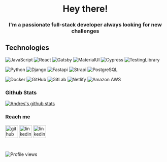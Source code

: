 <h1 align="center">Hey there!</h1>
<h3 align="center">I'm a passionate full-stack developer always looking for new challenges</h3>

## Technologies
![JavaScript](https://img.shields.io/badge/-JavaScript-black?style=for-the-badge&logo=javascript)
![React](https://img.shields.io/badge/-React-3b2e5a?style=for-the-badge&logo=react)
![Gatsby](https://img.shields.io/badge/-Gatsby-3b2e5a?style=for-the-badge&logo=gatsby)
![MaterialUI](https://img.shields.io/badge/-MaterialUI-0081CB?style=for-the-badge&logo=material-UI)
![Cypress](https://img.shields.io/badge/-cypress-000000?style=for-the-badge&logo=cypress)
![TestingLibrary](https://img.shields.io/badge/-Testing%20Library-232F3E?style=for-the-badge&logo=testing-library)

![Python](https://img.shields.io/badge/-Python-8fcfd1?style=for-the-badge&logo=Python)
![Django](https://img.shields.io/badge/-Django-092E20?style=for-the-badge&logo=Django)
![Fastapi](https://img.shields.io/badge/-fastapi-092E20?style=for-the-badge&logo=fastapi)
![Strapi](https://img.shields.io/badge/-strapi-9179ff?style=for-the-badge&logo=strapi&logoColor=white)
![PostgreSQL](https://img.shields.io/badge/-PostgreSQL-336791?style=for-the-badge&logo=postgresql)

![Docker](https://img.shields.io/badge/Docker-232F3E?style=for-the-badge&logo=docker)
![GitHub](https://img.shields.io/badge/-GitHub-181717?style=for-the-badge&logo=github)
![GitLab](https://img.shields.io/badge/-GitLab-FCA121?style=for-the-badge&logo=gitlab)
![Netlify](https://img.shields.io/badge/-Netlify-0f5981?style=for-the-badge&logo=netlify&logoColor=white)
![Amazon AWS](https://img.shields.io/badge/Amazon%20AWS-232F3E?style=for-the-badge&logo=amazon-aws)



### Github Stats

[![Andres's github stats](https://github-readme-stats.vercel.app/api?username=andressspinetti&count_private=true&show_icons=true)](https://github.com/andressspinetti/)

### Reach me

[<img src='https://cdn.jsdelivr.net/npm/simple-icons@3.0.1/icons/github.svg' alt='github' height='40'>](https://github.com/andressspinetti) [<img src='https://cdn.jsdelivr.net/npm/simple-icons@3.0.1/icons/linkedin.svg' alt='linkedin' height='40'>](https://www.linkedin.com/in/andres-s-s/) [<img src='https://cdn.jsdelivr.net/npm/simple-icons@3.0.1/icons/medium.svg' alt='linkedin' height='40'>](https://medium.com/@andresss)

<div style="margin-top: 40px">

![Profile views](https://gpvc.arturio.dev/andressspinetti)
</div>
